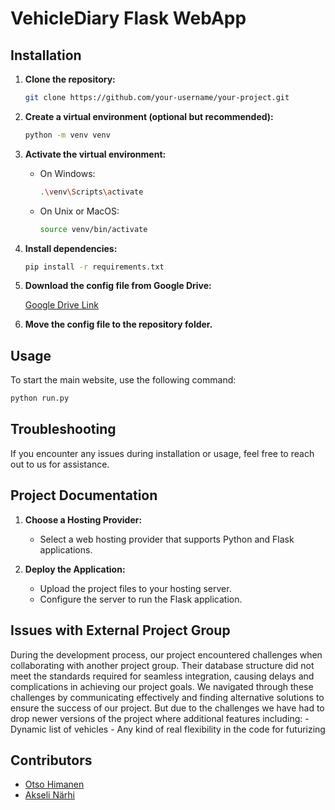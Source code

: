 # VehicleDiary Flask WebApp

## Installation

1. **Clone the repository:**

    ```bash
    git clone https://github.com/your-username/your-project.git
    ```

2. **Create a virtual environment (optional but recommended):**

    ```bash
    python -m venv venv
    ```

3. **Activate the virtual environment:**

    - On Windows:

        ```bash
        .\venv\Scripts\activate
        ```

    - On Unix or MacOS:

        ```bash
        source venv/bin/activate
        ```

4. **Install dependencies:**

    ```bash
    pip install -r requirements.txt
    ```

5. **Download the config file from Google Drive:**
   
   [Google Drive Link](https://drive.google.com/drive/folders/1xEvN9rDsaC7lrbzmM-zMIhWT4JLEr6ua?usp=sharing&pli=1)

6. **Move the config file to the repository folder.**

## Usage

To start the main website, use the following command:

```bash
python run.py
```

## Troubleshooting

If you encounter any issues during installation or usage, feel free to reach out to us for assistance.

## Project Documentation


1. **Choose a Hosting Provider:**

    - Select a web hosting provider that supports Python and Flask applications.

2. **Deploy the Application:**

    - Upload the project files to your hosting server.
    - Configure the server to run the Flask application.

## Issues with External Project Group

During the development process, our project encountered challenges when collaborating with another project group. Their database structure did not meet the standards required for seamless integration, causing delays and complications in achieving our project goals. We navigated through these challenges by communicating effectively and finding alternative solutions to ensure the success of our project. But due to the challenges we have had to drop newer versions of the project where additional features including:
    - Dynamic list of vehicles
    - Any kind of real flexibility in the code for futurizing

## Contributors

- [Otso Himanen](https://github.com/sineticode)
- [Akseli Närhi](https://github.com/narhiakseli)
